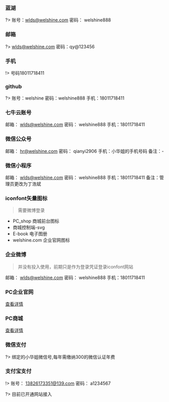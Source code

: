 ### 蓝湖

?> 账号：wlds@welshine.com 密码： welshine888

### 邮箱

?> wlds@welshine.com 密码：qy@123456

### 手机

!> 号码18011718411

### github

?> 账号：welshine 密码：welshine888 手机：18011718411

### 七牛云账号

邮箱： wlds@welshine.com  密码： welshine888  手机：18011718411

### 微信公众号

邮箱： hr@welshine.com  密码： qianyi2906  手机：小华姐的手机号码  备注：-

### 微信小程序

邮箱： wlds@welshine.com  密码： welshine888  手机：18011718411  备注：管理员更改为丁浩斌

### iconfont矢量图标

> 需要微博登录

- PC_shop 商城前台图标
- 商城控制端-svg
- E-book 电子图册
- welshine.com 企业官网图标

### 企业微博

> 并没有投入使用，前期只是作为登录凭证登录iconfont网站

邮箱： wlds@welshine.com  密码： welshine888  手机：18011718411

### PC企业官网

[查看详情](PC.md)

### PC商城

[查看详情](welshine.md)

### 微信支付

?> 绑定的小华姐微信号,每年需缴纳300的微信认证年费

### 支付宝支付

!> 账号： 13826173351@139.com  密码： a1234567

?> 目前已开通网站接入